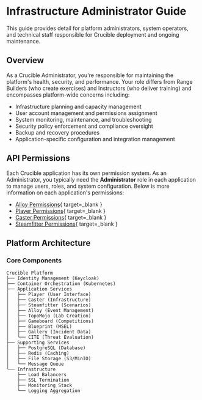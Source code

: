 # Infrastructure Administrator Guide

This guide provides detail for platform administrators, system operators, and technical staff responsible for Crucible deployment and ongoing maintenance.

## Overview

As a Crucible Administrator, you're responsible for maintaining the platform's health, security, and performance. Your role differs from Range Builders (who create exercises) and Instructors (who deliver training) and encompasses platform-wide concerns including:

- Infrastructure planning and capacity management
- User account management and permissions assignment
- System monitoring, maintenance, and troubleshooting
- Security policy enforcement and compliance oversight
- Backup and recovery procedures
- Application-specific configuration and integration management

## API Permissions

Each Crucible application has its own permission system. As an Administrator, you typically need the **Administrator** role in each application to manage users, roles, and system configuration. Below is more information on each application's permissions:

- [Alloy Permissions](https://github.com/cmu-sei/Alloy.Api/blob/development/docs/Permissions.md){ target=_blank }
- [Player Permissions](https://github.com/cmu-sei/Player.Api/blob/main/docs/Permissions.md){ target=_blank }
- [Caster Permissions](https://github.com/cmu-sei/Caster.Api/blob/development/docs/Permissions.md){ target=_blank }
- [Steamfitter Permissions](https://github.com/cmu-sei/Steamfitter.Api/commit/d5515ce341b76bf4089639ecca7e87280d7f73df){ target=_blank }

## Platform Architecture

### Core Components

```
Crucible Platform
├── Identity Management (Keycloak)
├── Container Orchestration (Kubernetes)
├── Application Services
│   ├── Player (User Interface)
│   ├── Caster (Infrastructure)
│   ├── Steamfitter (Scenarios)
│   ├── Alloy (Event Management)
│   ├── TopoMojo (Lab Creation)
│   ├── Gameboard (Competitions)
│   ├── Blueprint (MSEL)
│   ├── Gallery (Incident Data)
│   └── CITE (Threat Evaluation)
├── Supporting Services
│   ├── PostgreSQL (Database)
│   ├── Redis (Caching)
│   ├── File Storage (S3/MinIO)
│   └── Message Queue
└── Infrastructure
    ├── Load Balancers
    ├── SSL Termination
    ├── Monitoring Stack
    └── Logging Aggregation
```
